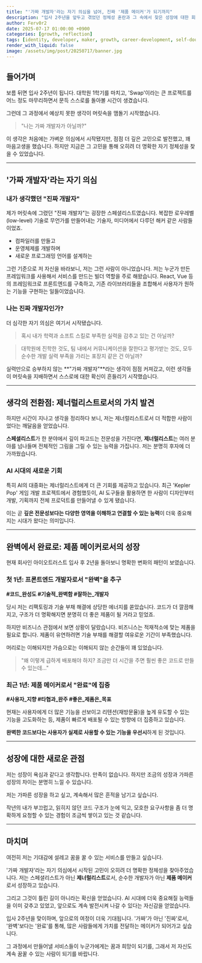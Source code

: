 ```yaml
---
title: "'가짜 개발자'라는 자기 의심을 넘어, 진짜 '제품 메이커'가 되기까지"
description: "입사 2주년을 앞두고 겪었던 정체성 혼란과 그 속에서 찾은 성장에 대한 회고"
author: Ferv0r2
date: 2025-07-17 01:00:00 +0900
categories: [growth, reflection]
tags: [identity, developer, maker, growth, career-development, self-doubt, generalist]
render_with_liquid: false
image: /assets/img/post/20250717/banner.jpg
---
```


## **들어가며**

보름 뒤면 입사 2주년이 됩니다. 대학원 1학기를 마치고, 'Swap'이라는 큰 프로젝트를 어느 정도 마무리하면서 문득 스스로를 돌아볼 시간이 생겼습니다. 

그런데 그 과정에서 예상치 못한 생각이 머릿속을 맴돌기 시작했습니다.

> "나는 가짜 개발자가 아닐까?"

이 생각은 처음에는 가벼운 의심에서 시작됐지만, 점점 더 깊은 고민으로 발전했고, 꽤 마음고생을 했습니다. 하지만 지금은 그 고민을 통해 오히려 더 명확한 자기 정체성을 찾을 수 있었습니다.

---

## **'가짜 개발자'라는 자기 의심**

### **내가 생각했던 "진짜 개발자"**

제가 머릿속에 그렸던 "진짜 개발자"는 굉장한 스페셜리스트였습니다. 복잡한 로우레벨(low-level) 기술로 무언가를 만들어내는 기술자, 미디어에서 다루던 해커 같은 사람들이었죠. 

- 컴파일러를 만들고
- 운영체제를 개발하며  
- 새로운 프로그래밍 언어를 설계하는

그런 기준으로 저 자신을 바라보니, 저는 그런 사람이 아니었습니다. 저는 누군가 만든 프레임워크를 사용해서 서비스를 만드는 빌더 역할을 주로 해왔습니다. React, Vue 등의 프레임워크로 프론트엔드를 구축하고, 기존 라이브러리들을 조합해서 사용자가 원하는 기능을 구현하는 일들이었습니다.

### **나는 진짜 개발자인가?**

더 심각한 자기 의심은 여기서 시작됐습니다. 

> 혹시 내가 학력과 소프트 스킬로 부족한 실력을 감추고 있는 건 아닐까? 

> 대학원에 진학한 것도, 팀 내에서 커뮤니케이션을 잘한다고 평가받는 것도, 모두 순수한 개발 실력 부족을 가리는 포장지 같은 건 아닐까?

실력만으로 승부하지 않는 **"가짜 개발자"**라는 생각이 점점 커져갔고, 이런 생각들이 머릿속을 지배하면서 스스로에 대한 확신이 흔들리기 시작했습니다.

---

## **생각의 전환점: 제너럴리스트로서의 가치 발견**

하지만 시간이 지나고 생각을 정리하다 보니, 저는 제너럴리스트로서 더 적합한 사람이었다는 깨달음을 얻었습니다.

**스페셜리스트**가 한 분야에서 깊이 파고드는 전문성을 가진다면, **제너럴리스트**는 여러 분야를 넘나들며 전체적인 그림을 그릴 수 있는 능력을 가집니다. 저는 분명히 후자에 더 가까웠습니다.

### **AI 시대의 새로운 기회**

특히 AI의 대중화는 제너럴리스트에게 더 큰 기회를 제공하고 있습니다. 최근 'Kepler Pop' 게임 개발 프로젝트에서 경험했듯이, AI 도구들을 활용하면 한 사람이 디자인부터 개발, 기획까지 전체 프로덕트를 만들어낼 수 있게 됐습니다.

이는 곧 **깊은 전문성보다는 다양한 영역을 이해하고 연결할 수 있는 능력**이 더욱 중요해지는 시대가 왔다는 의미입니다.

---

## **완벽에서 완료로: 제품 메이커로서의 성장**

현재 회사인 아이오트러스트 입사 후 2년을 돌아보니 명확한 변화의 패턴이 보였습니다.

### **첫 1년: 프론트엔드 개발자로서 "완벽"을 추구**

**#코드_완성도 #기술적_완벽함 #잘하는_개발자**

당시 저는 리팩토링과 기술 부채 해결에 상당한 에너지를 쏟았습니다. 코드가 더 깔끔해지고, 구조가 더 명확해지면 분명히 더 좋은 제품이 될 거라고 믿었죠. 

하지만 비즈니스 관점에서 보면 상황이 달랐습니다. 비즈니스는 적재적소에 맞는 제품을 필요로 합니다. 제품이 유연하려면 기술 부채를 해결할 여유로운 기간이 부족했습니다. 

머리로는 이해되지만 가슴으로는 이해되지 않는 순간들이 꽤 있었습니다.

> "왜 이렇게 급하게 배포해야 하지? 조금만 더 시간을 주면 훨씬 좋은 코드로 만들 수 있는데..."

### **최근 1년: 제품 메이커로서 "완료"에 집중**

**#사용자_지향 #타협과_완주 #좋은_제품은_목표**

현재는 사용자에게 더 많은 기능을 선보이고 리텐션(재방문율)을 높게 유도할 수 있는 기능을 고도화하는 등, 제품이 빠르게 배포될 수 있는 방향에 더 집중하고 있습니다. 

**완벽한 코드보다는 사용자가 실제로 사용할 수 있는 기능을 우선시**하게 된 것입니다.

---

## **성장에 대한 새로운 관점**

저는 성장이 욕심과 같다고 생각합니다. 만족이 없습니다. 하지만 조금의 성장과 가파른 성장의 차이는 분명히 느낄 수 있습니다.

저는 가파른 성장을 하고 싶고, 계속해서 많은 흔적을 남기고 싶습니다.

작년의 내가 부끄럽고, 읽히지 않던 코드 구조가 눈에 익고, 모호한 요구사항을 좀 더 명확하게 요청할 수 있는 경험이 조금씩 쌓이고 있는 것 같습니다.

---

## **마치며**

여전히 저는 기대감에 설레고 꿈을 꿀 수 있는 서비스를 만들고 싶습니다.

'가짜 개발자'라는 자기 의심에서 시작된 고민이 오히려 더 명확한 정체성을 찾아주었습니다. 저는 스페셜리스트가 아닌 **제너럴리스트**로서, 순수한 개발자가 아닌 **제품 메이커**로서 성장하고 있습니다.

그리고 그것이 틀린 길이 아니라는 확신을 얻었습니다. AI 시대에 더욱 중요해질 능력들을 이미 갖추고 있었고, 앞으로도 계속 발전시켜 나갈 수 있다는 자신감을 얻었습니다.

입사 2주년을 맞이하며, 앞으로의 여정이 더욱 기대됩니다. '가짜'가 아닌 '진짜'로서, '완벽'보다는 '완료'를 통해, 많은 사람들에게 가치를 전달하는 메이커가 되어가고 싶습니다.

그 과정에서 만들어낼 서비스들이 누군가에게는 꿈과 희망이 되기를, 그래서 저 자신도 계속 꿈꿀 수 있는 사람이 되기를 바랍니다.